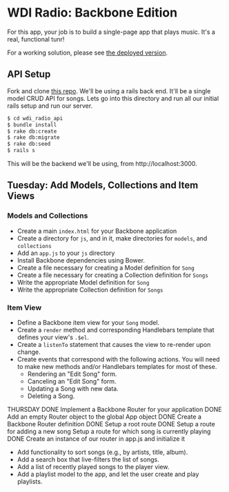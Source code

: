 # WDI Radio: Backbone Edition

For this app, your job is to build a single-page app that plays music. It's a real,
functional tunr!

For a working solution, please see [the deployed version](http://pbjradio.herokuapp.com).

## API Setup

Fork and clone [this repo](https://github.com/ga-dc/wdi_radio_api). We'll be using a rails back end. It'll be a single model CRUD API for songs. Lets go into this directory and run all our initial rails setup and run our server.

```bash
$ cd wdi_radio_api
$ bundle install
$ rake db:create
$ rake db:migrate
$ rake db:seed
$ rails s
```

This will be the backend we'll be using, from http://localhost:3000.

## Tuesday: Add Models, Collections and Item Views

### Models and Collections

* Create a main `index.html` for your Backbone application
* Create a directory for `js`, and in it, make directories for `models`, and `collections`
* Add an `app.js` to your `js` directory
* Install Backbone dependencies using Bower.
* Create a file necessary for creating a Model definition for `Song`
* Create a file necessary for creating a Collection definition for `Songs`
* Write the appropriate Model definition for `Song`
* Write the appropriate Collection definition for `Songs`

### Item View

* Define a Backbone item view for your `Song` model.
* Create a `render` method and corresponding Handlebars template that defines your view's `.$el`.
* Create a `listenTo` statement that causes the view to re-render upon change.
* Create events that correspond with the following actions. You will need to make new methods and/or Handlebars templates for most of these.
  * Rendering an "Edit Song" form.
  * Canceling an "Edit Song" form.
  * Updating a Song with new data.
  * Deleting a Song.

THURSDAY
DONE Implement a Backbone Router for your application
DONE Add an empty Router object to the global App object
DONE Create a Backbone Router definition
DONE Setup a root route
DONE Setup a route for adding a new song
Setup a route for which song is currently playing
DONE Create an instance of our router in app.js and initialize it

* Add functionality to sort songs (e.g., by artists, title, album).
* Add a search box that live-filters the list of songs.
* Add a list of recently played songs to the player view.
* Add a playlist model to the app, and let the user create and play playlists.
